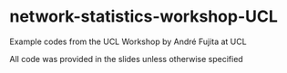 # network-statistics-workshop-UCL
Example codes from the UCL Workshop by André Fujita at UCL

All code was provided in the slides unless otherwise specified

